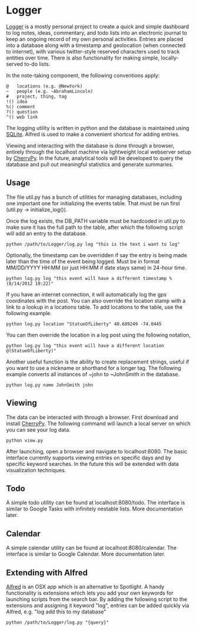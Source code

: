 # Logger

[Logger](http://genekogan.com/writing/intro-to-logger.html) is a mostly personal project to create a quick and simple dashboard to log notes, ideas, commentary, and todo lists into an electronic journal to keep an ongoing record of my own personal activities. Entries are placed into a database along with a timestamp and geolocation (when connected to internet), with various twitter-style reserved characters used to track entities over time. There is also functionality for making simple, locally-served to-do lists.

In the note-taking component, the following conventions apply:

	@   locations (e.g. @NewYork)
	~   people (e.g. ~AbrahamLincoln)
	#   project, thing, tag
	!() idea
	%() comment
	?() question
	^() web link

The logging utility is written in python and the database is maintained using [SQLite](http://www.sqlite.org/).  Alfred is used to make a convenient shortcut for adding entries.

Viewing and interacting with the database is done through a browser, entirely through the localhost machine via lightweight local webserver setup by [CherryPy](http://www.cherrypy.org/). In the future, analytical tools will be developed to query the database and pull out meaningful statistics and generate summaries.


## Usage

The file util.py has a bunch of utilities for managing databases, including one important one for initializing the events table. That must be run first (util.py -> initialize_log()).  

Once the log exists, the DB_PATH variable must be hardcoded in util.py to make sure it has the full path to the table, after which the following script will add an entry to the database.

	python /path/to/Logger/log.py log "this is the text i want to log"

Optionally, the timestamp can be overridden if say the entry is being made later than the time of the event being logged. Must be in format MM/DD/YYYY HH:MM (or just HH:MM if date stays same) in 24-hour time.

	python log.py log "this event will have a different timestamp %(8/14/2012 19:22)"

If you have an internet connection, it will automatically log the gps coordinates with the post. You can also override the location stamp with a link to a lookup in a locations table. To add locations to the table, use the following example.

	python log.py location "StatueOfLiberty" 40.689249 -74.0445

You can then override the location in a log post using the following notation,

	python log.py log "this event will have a different location @(StatueOfLiberty)"

Another useful function is the ability to create replacement strings, useful if you want to use a nickname or shorthand for a longer tag. The following example converts all instances of ~john to ~JohnSmith in the database.

	python log.py name JohnSmith john


## Viewing

The data can be interacted with through a browser. First download and install [CherryPy](http://www.cherrypy.org/).  The following command will launch a local server on which you can see your log data.

	python view.py

After launching, open a browser and navigate to localhost:8080. The basic interface currently supports viewing entries on specific days and by specific keyword searches. In the future this will be extended with data visualization techniques.


## Todo

A simple todo utility can be found at localhost:8080/todo. The interface is similar to Google Tasks with infinitely nestable lists. More documentation later.


## Calendar

A simple calendar utility can be found at localhost:8080/calendar. The interface is similar to Google Calendar. More documentation later.


## Extending with Alfred

[Alfred](http://www.alfredapp.com/) is an OSX app which is an alternative to Spotlight.  A handy functionality is extensions which lets you add your own keywords for launching scripts from the search bar. By adding the following script to the extensions and assigning it keyword "log", entries can be added quickly via Alfred, e.g. "log add this to my database"

	python /path/to/Logger/log.py "{query}"

